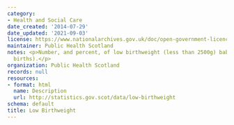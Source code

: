 ```yaml
---
category:
- Health and Social Care
date_created: '2014-07-29'
date_updated: '2021-09-03'
license: https://www.nationalarchives.gov.uk/doc/open-government-licence/version/3/
maintainer: Public Health Scotland
notes: <p>Number, and percent, of low birthweight (less than 2500g) babies (single
  births).</p>
organization: Public Health Scotland
records: null
resources:
- format: html
  name: Description
  url: http://statistics.gov.scot/data/low-birthweight
schema: default
title: Low Birthweight
---
```

